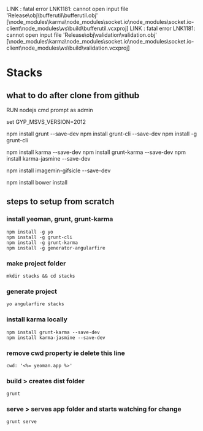 LINK : fatal error LNK1181: cannot open input file 'Release\obj\bufferutil\bufferutil.obj' [\node_modules\karma\node_modules\socket.io\node_modules\socket.io-client\node_modules\ws\build\bufferutil.vcxproj]
LINK : fatal error LNK1181: cannot open input file 'Release\obj\validation\validation.obj' [\node_modules\karma\node_modules\socket.io\node_modules\socket.io-client\node_modules\ws\build\validation.vcxproj]

# Stacks

## what to do after clone from github

RUN nodejs cmd prompt as admin

set GYP_MSVS_VERSION=2012

npm install grunt --save-dev
npm install grunt-cli --save-dev
npm install -g grunt-cli

npm install karma --save-dev
npm install grunt-karma --save-dev
npm install karma-jasmine --save-dev

npm install imagemin-gifsicle  --save-dev

npm install
bower install

## steps to setup from scratch

### install yeoman, grunt, grunt-karma

    npm install -g yo
    npm install -g grunt-cli
    npm install -g grunt-karma
    npm install -g generator-angularfire

### make project folder

    mkdir stacks && cd stacks

### generate project

    yo angularfire stacks

### install karma locally

    npm install grunt-karma --save-dev
    npm install karma-jasmine --save-dev

### remove cwd property ie delete this line

    cwd: '<%= yeoman.app %>'

### build > creates dist folder

    grunt

### serve > serves app folder and starts watching for change

    grunt serve

